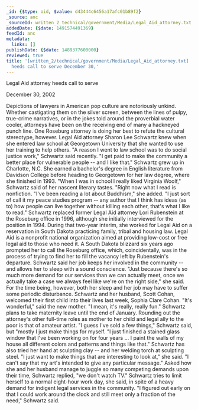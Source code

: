 ```yaml
---
_id: {$type: oid, $value: d43444c6456a17afc01b89f2}
_source: anc
_sourceId: written_2_technical/government/Media/Legal_Aid_attorney.txt
addedDate: {$date: 1491574491369}
feedId: anc
metadata:
  links: []
publishDate: {$date: 1489377600000}
reviewed: true
title: '[written_2/technical/government/Media/Legal_Aid_attorney.txt]  Legal Aid attorney
  heeds call to serve December 30,'
---
```

Legal Aid attorney heeds call to serve

<ignore  id='undefined'>December 30, 2002</ignore>

Depictions of lawyers in American pop culture are
notoriously unkind.
Whether castigating them on the silver screen, between the lines
of pulpy, true-crime narratives, or in the jokes told around the
proverbial water cooler, attorneys have been on the receiving end
of many a hackneyed punch line.
One <geo  id='5209006'>Roseburg</geo> attorney is doing her best to refute the cultural
stereotype, however. Legal Aid attorney Sharon Lee Schwartz knew
when she entered law school at <geo  id='4138892'>Georgetown University</geo> that she
wanted to use her training to help others.
&quot;A reason I went to law school was to do social justice work,&quot;
Schwartz said recently. &quot;I get paid to make the community a better
place for vulnerable people -- and I like that.&quot; Schwartz grew up
in <geo  id='4460243'>Charlotte</geo>, N.C. She earned a bachelor&#x27;s degree in English
literature from <geo  id='4463053'>Davidson College</geo> before heading to <geo  id='4138892'>Georgetown</geo> for
her law degree, where she finished in 1993.
&quot;When I was in school I really liked Virginia Woolf,&quot; Schwartz
said of her nascent literary tastes. &quot;Right now what I read is
nonfiction.
&quot;I&#x27;ve been reading a lot about Buddhism,&quot; she added. &quot;I just
sort of call it my peace studies program -- any author that I think
has ideas (as to) how people can live together without killing each
other, that&#x27;s what I like to read.&quot;
Schwartz replaced former Legal Aid attorney Lori Rubenstein at
the <geo  id='5209006'>Roseburg</geo> office in 1996, although she initially interviewed for
the position in 1994. During that two-year interim, she worked for
Legal Aid on a reservation in <geo  id='5769223'>South Dakota</geo> practicing family,
tribal and housing law. Legal Aid is a nonprofit national
organization aimed at providing low-cost or free legal aid to those
who need it.
A <geo  id='5769223'>South Dakota</geo> blizzard six years ago prompted her to call the
Roseburg office, which, coincidentally, was in the process of
trying to find her to fill the vacancy left by Rubenstein&#x27;s
departure.
Schwartz said her job keeps her involved in the community -- and
allows her to sleep with a sound conscience.
&quot;Just because there&#x27;s so much more demand for our services than
we can actually meet, once we actually take a case we always feel
like we&#x27;re on the right side,&quot; she said. For the time being,
however, both her sleep and her job may have to suffer some
periodic disturbance. Schwartz and her husband, Scott Cohan,
welcomed their first child into their lives last week, Sophia Clare
Cohan.
&quot;It&#x27;s wonderful,&quot; said the new mother. &quot;I mean, it&#x27;s really,
really fun.&quot;
Schwartz plans to take maternity leave until the end of
January.
Rounding out the attorney&#x27;s other full-time roles as mother to
her child and legal ally to the poor is that of amateur artist.
&quot;I guess I&#x27;ve sold a few things,&quot; Schwartz said, but &quot;mostly I
just make things for myself. &quot;I just finished a stained glass
window that I&#x27;ve been working on for four years ... I paint the
walls of my house all different colors and patterns and things like
that.&quot;
Schwartz has also tried her hand at sculpting clay -- and her
welding torch at sculpting steel.
&quot;I just want to make things that are interesting to look at,&quot;
she said. &quot;I can&#x27;t say that my art&#x27;s intended to give any
particular message.&quot;
Asked how she and her husband manage to juggle so many competing
demands upon their time, Schwartz replied, &quot;we don&#x27;t watch TV.&quot;
Schwartz tries to limit herself to a normal eight-hour work day,
she said, in spite of a heavy demand for indigent legal services in
the community. &quot;I figured out early on that I could work around the
clock and still meet only a fraction of the need,&quot; Schwartz
said.